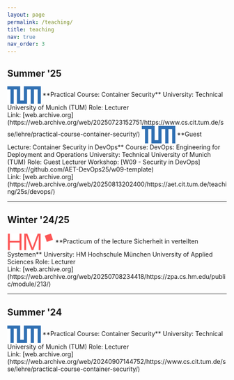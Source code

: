 ```yaml
---
layout: page
permalink: /teaching/
title: teaching
nav: true
nav_order: 3
---
```


## Summer '25
<img src="/assets/img/tum.png" alt="TUM Logo" height="40" style="vertical-align:middle;">  
**Practical Course: Container Security**  
University: Technical University of Munich (TUM)  
Role: Lecturer<br>
Link: [web.archive.org](https://web.archive.org/web/20250723152751/https://www.cs.cit.tum.de/sse/lehre/practical-course-container-security/)

<img src="/assets/img/tum.png" alt="TUM Logo" height="40" style="vertical-align:middle;">  
**Guest Lecture: Container Security in DevOps**  
Course: DevOps: Engineering for Deployment and Operations  
University: Technical University of Munich (TUM)  
Role: Guest Lecturer  
Workshop: [W09 - Security in DevOps](https://github.com/AET-DevOps25/w09-template)  <br>
Link: [web.archive.org](https://web.archive.org/web/20250813202400/https://aet.cit.tum.de/teaching/25s/devops/)

---

## Winter '24/25
<img src="/assets/img/hm-logo.png" alt="HM Logo" height="40" style="vertical-align:middle;">  
**Practicum of the lecture Sicherheit in verteilten Systemen**  
University: HM Hochschule München University of Applied Sciences  
Role: Lecturer<br>
Link: [web.archive.org](https://web.archive.org/web/20250708234418/https://zpa.cs.hm.edu/public/module/213/)

---

## Summer '24
<img src="/assets/img/tum.png" alt="TUM Logo" height="40" style="vertical-align:middle;">  
**Practical Course: Container Security**  
University: Technical University of Munich (TUM)  
Role: Lecturer<br>
Link: [web.archive.org](https://web.archive.org/web/20240907144752/https://www.cs.cit.tum.de/sse/lehre/practical-course-container-security/)
